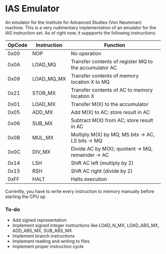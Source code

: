 ﻿# IAS Emulator

An emulator for the Institute for Advanced Studies (Von Neumman) machine.
This is a very rudimentary implementation of an emulator for the IAS instruction set. As of right now, it suppports the following instructions:

| OpCode | Instruction | Function                                                |
|--------|-------------|---------------------------------------------------------|
| 0x00   | NOP         | No operation                                            |
| 0x0A   | LOAD_MQ     | Transfer contents of register MQ to the accumulator AC  |
| 0x09   | LOAD_MQ_MX  | Transfer contents of memory location X to MQ            |
| 0x21   | STOR_MX     | Transfer contents of AC to memory location X            |
| 0x01   | LOAD_MX     | Transfer M(X) to the accumulator                        |
| 0x05   | ADD_MX      | Add M(X) to AC; store result in AC                      |
| 0x06   | SUB_MX      | Subtract M(X) from AC; store result in AC               |
| 0x0B   | MUL_MX      | Multiply M(X) by MQ; MS bits → AC, LS bits → MQ         |
| 0x0C   | DIV_MX      | Divide AC by M(X); quotient → MQ, remainder → AC        |
| 0x14   | LSH         | Shift AC left (multiply by 2)                           |
| 0x15   | RSH         | Shift AC right (divide by 2)                            |
| 0xFF   | HALT        | Halts execution                                         |

Currently, you have to write every instruction to memory manually before starting the CPU up. 

### To-do
* Add signed representation
* Implement signed integer instructions like LOAD\_N\_MX, LOAD\_ABS\_MX, ADD\_ABS\_MX, SUB\_ABS\_MX
* Implement branch instructions
* Implement reading and writing to files
* Implement proper instruction cycle